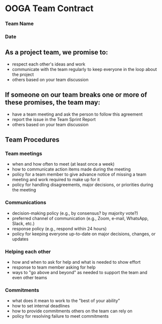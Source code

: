 # OOGA Team Contract
### Team Name
### Date


## As a project team, we promise to:
 * respect each other's ideas and work
 * communicate with the team regularly to keep everyone in the loop about the project
 * others based on your team discussion

## If someone on our team breaks one or more of these promises, the team may:
 * have a team meeting and ask the person to follow this agreement
 * report the issue in the Team Sprint Report
 * others based on your team discussion


## Team Procedures

### Team meetings 
 * when and how often to meet (at least once a week)
 * how to communicate action items made during the meeting
 * policy for a team member to give advance notice of missing a team meeting and work required to make up for it
 * policy for handling disagreements, major decisions, or priorities during the meeting

### Communications
 * decision-making policy (e.g., by consensus? by majority vote?)
 * preferred channel of communication (e.g., Zoom, e-mail, WhatsApp, Slack, etc.)
 * response policy (e.g., respond within 24 hours)
 * policy for keeping everyone up-to-date on major decisions, changes, or updates 

### Helping each other
 * how and when to ask for help and what is needed to show effort
 * response to team member asking for help
 * ways to "go above and beyond" as needed to support the team and even other teams

### Commitments
 * what does it mean to work to the "best of your ability"
 * how to set internal deadlines
 * how to provide commitments others on the team can rely on
 * policy for resolving failure to meet commitments
